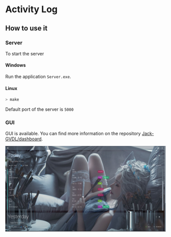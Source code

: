 # Activity Log

## How to use it

### Server

To start the server

#### Windows

Run the application ```Server.exe```.

#### Linux

```bash
> make
```

Default port of the server is ```5000```

### GUI

GUI is available. You can find more information on the repository [Jack-GVDL/dashboard](https://github.com/Jack-GVDL/dashboard).

![](./Document/Dashboard.jpg)
